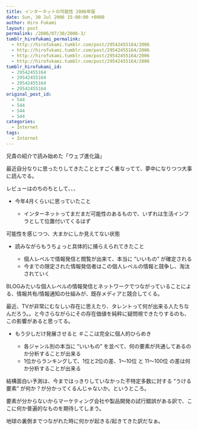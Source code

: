 ```yaml
---
title: インターネットの可能性 2006年版
date: Sun, 30 Jul 2006 15:00:00 +0000
author: Hiro Fukami
layout: post
permalink: /2006/07/30/2006-3/
tumblr_hirofukami_permalink:
  - http://hirofukami.tumblr.com/post/29542455164/2006
  - http://hirofukami.tumblr.com/post/29542455164/2006
  - http://hirofukami.tumblr.com/post/29542455164/2006
  - http://hirofukami.tumblr.com/post/29542455164/2006
tumblr_hirofukami_id:
  - 29542455164
  - 29542455164
  - 29542455164
  - 29542455164
original_post_id:
  - 544
  - 544
  - 544
  - 544
categories:
  - Internet
tags:
  - Internet
---
```

<div class="section">
  <p>
    兄貴の紹介で読み始めた「ウェブ進化論」
  </p>
  
  <p>
    最近自分なりに思ったりしてきたこととすごく重なってて、夢中になりつつ大事に読んでる。
  </p>
  
  <p>
    レビューはのちのちとして、、、
  </p>
  
  <ul>
    <li>
      今年4月くらいに思っていたこと</p> <ul>
        <li>
          インターネットってまだまだ可能性のあるもので、いずれは生活インフラとして位置付いてくるはず
        </li>
      </ul>
    </li>
  </ul>
  
  <p>
    可能性を感じつつ、大まかにしか見えてない状態
  </p>
  
  <ul>
    <li>
      読みながらもうちょっと具体的に捕らえられてきたこと</p> <ul>
        <li>
          個人レベルで情報発信と閲覧が出来て、本当に &#8220;いいもの&#8221; が確定される
        </li>
        <li>
          今までの限定された情報発信者はこの個人レベルの情報と競争し、淘汰されていく
        </li>
      </ul>
    </li>
  </ul>
  
  <p>
    BLOGみたいな個人レベルの情報発信とネットワークでつながっていることによる、情報共有/情報通知の仕組みが、既存メディアと競合してくる。
  </p>
  
  <p>
    最近、TVが非常にむなしい存在に思えたり、タレントって何が出来る人たちなんだろう。。と今さらながらにその存在価値を純粋に疑問視できたりするのも、この影響があると思ってる。
  </p>
  
  <ul>
    <li>
      もう少しだけ発展させると ＃ここは完全に個人的ひらめき</p> <ul>
        <li>
          各ジャンル別の本当に &#8220;いいもの&#8221; を並べて、何の要素が共通してあるのか分析することが出来る
        </li>
        <li>
          1位からランキングして、1位と2位の差、1～10位 と 11～100位 の差は何か分析することが出来る
        </li>
      </ul>
    </li>
  </ul>
  
  <p>
    結構面白い予測は、今まではっきりしていなかった不特定多数に対する &#8220;うける要素&#8221; が何か？が分かってくるんじゃないか。というところ。
  </p>
  
  <p>
    要素が分からないからマーケティング会社や製品開発の試行錯誤がある訳で、ここに何か普遍的なものを期待してしまう。
  </p>
  
  <p>
    地球の裏側までつながれた時に何かが起きる/起きてきた訳だなぁ。
  </p>
</div>